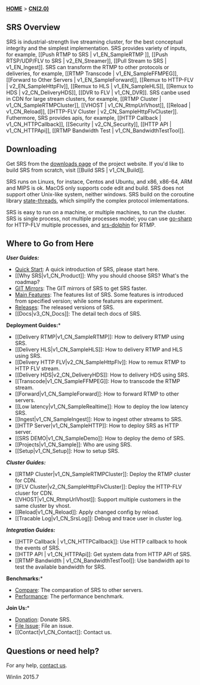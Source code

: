 [**HOME**](Home) > [**CN(2.0)**](v3_CN_Home)

## SRS Overview

SRS is industrial-strength live streaming cluster, for the best conceptual integrity and the simplest implementation. SRS provides variety of inputs, for example, [[Push RTMP to SRS | v1_EN_SampleRTMP ]], [[Push RTSP/UDP/FLV to SRS | v2_EN_Streamer]], [[Pull Stream to SRS | v1_EN_Ingest]]. SRS can transform the RTMP to other protocols or deliveries, for example, [[RTMP Transcode | v1_EN_SampleFFMPEG]], [[Forward to Other Servers | v1_EN_SampleForward]], [[Remux to HTTP-FLV | v2_EN_SampleHttpFlv]], [[Remux to HLS | v1_EN_SampleHLS]], [[Remux to HDS | v2_CN_DeliveryHDS]], [[DVR to FLV | v1_CN_DVR]]. SRS canbe used in CDN for large stream clusters, for example, [[RTMP Cluster | v1_CN_SampleRTMPCluster]], [[VHOST | v1_CN_RtmpUrlVhost]], [[Reload | v1_CN_Reload]], [[HTTP-FLV Cluster | v2_CN_SampleHttpFlvCluster]]. Futhermore, SRS provides apis, for example, [[HTTP Callback | v1_CN_HTTPCallback]], [[Security | v2_CN_Security]], [[HTTP API | v1_CN_HTTPApi]], [[RTMP Bandwidth Test | v1_CN_BandwidthTestTool]].

## Downloading

Get SRS from the [downloads page][website] of the project website. If you'd like to build SRS from scratch, visit [[Build SRS | v1_CN_Build]].

SRS runs on Linuxs, for instace, Centos and Ubuntu, and x86, x86-64, ARM and MIPS is ok. MacOS only supports code edit and build. SRS does not support other Unix-like system, neither windows. SRS build on the coroutine library [state-threads][st], which simplify the complex protocol imlementations.

SRS is easy to run on a machine, or multiple machines, to run the cluster. SRS is single process, not multiple processes model; you can use [go-sharp][sharp] for HTTP-FLV multiple processes, and [srs-dolphin][dolphin] for RTMP.

## Where to Go from Here

***User Guides:***

* [Quick Start][qstart]: A quick introduction of SRS, please start here.
* [[Why SRS|v1_CN_Product]]: Why you should choose SRS? What's the roadmap?
* [GIT Mirrors][mirrors]: The GIT mirrors of SRS to get SRS faster.
* [Main Features][features]: The features list of SRS. Some features is introduced from specified version; while some features are experiment.
* [Releases][releases]: The released versions of SRS.
* [[Docs|v3_CN_Docs]]: The detail tech docs of SRS.

**Deployment Guides:***

* [[Delivery RTMP|v1_CN_SampleRTMP]]: How to delivery RTMP using SRS.
* [[Delivery HLS|v1_CN_SampleHLS]]: How to delivery RTMP and HLS using SRS.
* [[Delivery HTTP FLV|v2_CN_SampleHttpFlv]]: How to remux RTMP to HTTP FLV stream.
* [[Delivery HDS|v2_CN_DeliveryHDS]]: How to delivery HDS using SRS.
* [[Transcode|v1_CN_SampleFFMPEG]]: How to transcode the RTMP stream.
* [[Forward|v1_CN_SampleForward]]: How to forward RTMP to other servers.
* [[Low latency|v1_CN_SampleRealtime]]: How to deploy the low latency SRS.
* [[Ingest|v1_CN_SampleIngest]]: How to ingest other streams to SRS.
* [[HTTP Server|v1_CN_SampleHTTP]]: How to deploy SRS as HTTP server.
* [[SRS DEMO|v1_CN_SampleDemo]]: How to deploy the demo of SRS.
* [[Projects|v1_CN_Sample]]: Who are using SRS.
* [[Setup|v1_CN_Setup]]: How to setup SRS.

***Cluster Guides:***

* [[RTMP Cluster|v1_CN_SampleRTMPCluster]]: Deploy the RTMP cluster for CDN.
* [[FLV Cluster|v2_CN_SampleHttpFlvCluster]]: Deploy the HTTP-FLV cluser for CDN.
* [[VHOST|v1_CN_RtmpUrlVhost]]: Support multiple customers in the same cluster by vhost.
* [[Reload|v1_CN_Reload]]: Apply changed config by reload.
* [[Tracable Log|v1_CN_SrsLog]]: Debug and trace user in cluster log.

***Integration Guides:***

* [[HTTP Callback | v1_CN_HTTPCallback]]: Use HTTP callback to hook the events of SRS.
* [[HTTP API | v1_CN_HTTPApi]]: Get system data from HTTP API of SRS.
* [[RTMP Bandwidth | v1_CN_BandwidthTestTool]]: Use bandwidth api to test the available bandwidth for SRS.

**Benchmarks:***

* [Compare][compare]: The comparation of SRS to other servers.
* [Performance][performance]: The performance benchmark.

**Join Us:***

* [Donation][donation]: Donate SRS.
* [File Issue][issue]: File an issue.
* [[Contact|v1_CN_Contact]]: Contact us.

## Questions or need help?

For any help, [contact us](v1_CN_Contact).

Winlin 2015.7

[st]: https://github.com/winlinvip/state-threads
[website]: http://ossrs.net

[sharp]: https://github.com/simple-rtmp-server/go-sharp
[dolphin]: https://github.com/simple-rtmp-server/srs-dolphin

[qstart]: https://github.com/simple-rtmp-server/srs/tree/2.0release#usage
[mirrors]: https://github.com/simple-rtmp-server/srs/tree/2.0release#mirrors
[features]: https://github.com/simple-rtmp-server/srs/tree/2.0release#features
[releases]: https://github.com/simple-rtmp-server/srs/tree/2.0release#releases

[donation]: http://www.ossrs.net/srs.release/donation/index.html
[issue]: https://github.com/simple-rtmp-server/srs/issues/new

[compare]: https://github.com/simple-rtmp-server/srs/tree/2.0release#compare
[performance]: https://github.com/simple-rtmp-server/srs/tree/2.0release#performance
